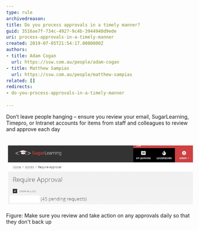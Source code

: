 ```yaml
---
type: rule
archivedreason: 
title: Do you process approvals in a timely manner?
guid: 3516ae7f-734c-4927-9c4b-3944940d9ede
uri: process-approvals-in-a-timely-manner
created: 2019-07-05T21:54:17.0000000Z
authors:
- title: Adam Cogan
  url: https://ssw.com.au/people/adam-cogan
- title: Matthew Sampias
  url: https://ssw.com.au/people/matthew-sampias
related: []
redirects:
- do-you-process-approvals-in-a-timely-manner

---
```



<p class="ssw15-rteElement-P">Don’t leave people hanging – ensure you review your email, SugarLearning, Timepro, or Intranet accounts for items from staff and colleagues to review and approve each day<br></p><p class="ssw15-rteElement-P">​​<img src="require approval.jpg" alt="require approval.jpg" style="margin:5px;" /></p><p class="ssw15-rteElement-P">Figure: Make sure you review and take action on any approvals daily so that they don't back up<br></p>
<br><excerpt class='endintro'></excerpt><br>



